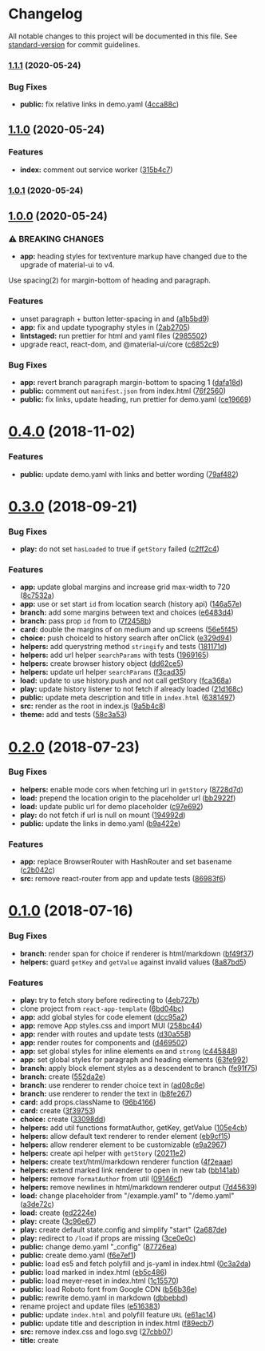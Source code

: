 # Changelog

All notable changes to this project will be documented in this file. See [standard-version](https://github.com/conventional-changelog/standard-version) for commit guidelines.

### [1.1.1](https://github.com/textventure/play/compare/v1.1.0...v1.1.1) (2020-05-24)


### Bug Fixes

* **public:** fix relative links in demo.yaml ([4cca88c](https://github.com/textventure/play/commit/4cca88c79879f61b573f399ad12c9247861258a0))

## [1.1.0](https://github.com/textventure/play/compare/v1.0.1...v1.1.0) (2020-05-24)


### Features

* **index:** comment out service worker ([315b4c7](https://github.com/textventure/play/commit/315b4c7c48949a6abcd2887f383a069bd417c3d7))

### [1.0.1](https://github.com/textventure/play/compare/v1.0.0...v1.0.1) (2020-05-24)

## [1.0.0](https://github.com/textventure/play/compare/v0.4.0...v1.0.0) (2020-05-24)


### ⚠ BREAKING CHANGES

* **app:** heading styles for textventure markup have
changed due to the upgrade of material-ui to v4.

Use spacing(2) for margin-bottom of heading and paragraph.

### Features

* unset paragraph + button letter-spacing in <App> and <Choice> ([a1b5bd9](https://github.com/textventure/play/commit/a1b5bd9f5a1ae44cfc87e6a1b99f308dc7653247))
* **app:** fix and update typography styles in <App> ([2ab2705](https://github.com/textventure/play/commit/2ab27051aab1f0290f28dc0abfb2d909c84a5f3d))
* **lintstaged:** run prettier for html and yaml files ([2985502](https://github.com/textventure/play/commit/2985502c804ca10b2783c31ca8b08d37925f64be))
* upgrade react, react-dom, and @material-ui/core ([c6852c9](https://github.com/textventure/play/commit/c6852c95602a4b47f50cbf6965dfec2413e1a276))


### Bug Fixes

* **app:** revert branch paragraph margin-bottom to spacing 1 ([dafa18d](https://github.com/textventure/play/commit/dafa18dc08610cd7ee5f54fe2f053e5f453662bd))
* **public:** comment out `manifest.json` from index.html ([76f2560](https://github.com/textventure/play/commit/76f256013f36e5bf07a52e636f11a7d04c5f0255))
* **public:** fix links, update heading, run prettier for demo.yaml ([ce19669](https://github.com/textventure/play/commit/ce196695814e98dfdba837737203c3ee3f351e9c))

<a name="0.4.0"></a>
# [0.4.0](https://github.com/textventure/play/compare/v0.3.0...v0.4.0) (2018-11-02)


### Features

* **public:** update demo.yaml with links and better wording ([79af482](https://github.com/textventure/play/commit/79af482))



<a name="0.3.0"></a>
# [0.3.0](https://github.com/textventure/play/compare/v0.2.0...v0.3.0) (2018-09-21)


### Bug Fixes

* **play:** do not set `hasLoaded` to true if `getStory` failed ([c2ff2c4](https://github.com/textventure/play/commit/c2ff2c4))


### Features

* **app:** update global margins and increase grid max-width to 720 ([8c7532a](https://github.com/textventure/play/commit/8c7532a))
* **app:** use or set start `id` from location search (history api) ([146a57e](https://github.com/textventure/play/commit/146a57e))
* **branch:** add some margins between text and choices ([e6483d4](https://github.com/textventure/play/commit/e6483d4))
* **branch:** pass prop `id` from <Branch> to <Choice> ([7f2458b](https://github.com/textventure/play/commit/7f2458b))
* **card:** double the margins of <Card> on medium and up screens ([56e5f45](https://github.com/textventure/play/commit/56e5f45))
* **choice:** push choiceId to history search after onClick ([e329d94](https://github.com/textventure/play/commit/e329d94))
* **helpers:** add querystring method `stringify` and tests ([181171d](https://github.com/textventure/play/commit/181171d))
* **helpers:** add url helper `searchParams` with tests ([1969165](https://github.com/textventure/play/commit/1969165))
* **helpers:** create browser history object ([dd62ce5](https://github.com/textventure/play/commit/dd62ce5))
* **helpers:** update url helper `searchParams` ([f3cad35](https://github.com/textventure/play/commit/f3cad35))
* **load:** update <Load> to use history.push and not call getStory ([fca368a](https://github.com/textventure/play/commit/fca368a))
* **play:** update history listener to not fetch if already loaded ([21d168c](https://github.com/textventure/play/commit/21d168c))
* **public:** update meta description and title in `index.html` ([6381497](https://github.com/textventure/play/commit/6381497))
* **src:** render <Theme> as the root in index.js ([9a5b4c8](https://github.com/textventure/play/commit/9a5b4c8))
* **theme:** add <Theme> and tests ([58c3a53](https://github.com/textventure/play/commit/58c3a53))



<a name="0.2.0"></a>
# [0.2.0](https://github.com/textventure/play/compare/v0.1.0...v0.2.0) (2018-07-23)


### Bug Fixes

* **helpers:** enable mode cors when fetching url in `getStory` ([8728d7d](https://github.com/textventure/play/commit/8728d7d))
* **load:** prepend the location origin to the placeholder url ([bb2922f](https://github.com/textventure/play/commit/bb2922f))
* **load:** update public url for demo placeholder ([c97e692](https://github.com/textventure/play/commit/c97e692))
* **play:** do not fetch if url is null on mount ([194992d](https://github.com/textventure/play/commit/194992d))
* **public:** update the links in demo.yaml ([b9a422e](https://github.com/textventure/play/commit/b9a422e))


### Features

* **app:** replace BrowserRouter with HashRouter and set basename ([c2b042c](https://github.com/textventure/play/commit/c2b042c))
* **src:** remove react-router from app and update tests ([86983f6](https://github.com/textventure/play/commit/86983f6))



<a name="0.1.0"></a>
# [0.1.0](https://github.com/textventure/play/tree/v0.1.0) (2018-07-16)


### Bug Fixes

* **branch:** render span for choice if renderer is html/markdown ([bf49f37](https://github.com/textventure/play/commit/bf49f37))
* **helpers:** guard `getKey` and `getValue` against invalid values ([8a87bd5](https://github.com/textventure/play/commit/8a87bd5))


### Features

* **play:** try to fetch story before redirecting to <Load> ([4eb727b](https://github.com/textventure/play/commit/4eb727b))
* clone project from `react-app-template` ([6bd04bc](https://github.com/textventure/play/commit/6bd04bc))
* **app:** add global styles for code element ([dcc95a2](https://github.com/textventure/play/commit/dcc95a2))
* **app:** remove App styles.css and import MUI <CssBaseline> ([258bc44](https://github.com/textventure/play/commit/258bc44))
* **app:** render <App> with routes and update tests ([d30a558](https://github.com/textventure/play/commit/d30a558))
* **app:** render routes for components <Load> and <Play> ([d469502](https://github.com/textventure/play/commit/d469502))
* **app:** set global styles for inline elements `em` and `strong` ([c445848](https://github.com/textventure/play/commit/c445848))
* **app:** set global styles for paragraph and heading elements ([63fe992](https://github.com/textventure/play/commit/63fe992))
* **branch:** apply block element styles as a descendent to branch ([fe91f75](https://github.com/textventure/play/commit/fe91f75))
* **branch:** create <Branch> ([552da2e](https://github.com/textventure/play/commit/552da2e))
* **branch:** use renderer to render choice text in <Branch> ([ad08c6e](https://github.com/textventure/play/commit/ad08c6e))
* **branch:** use renderer to render the text in <Branch> ([b8fe267](https://github.com/textventure/play/commit/b8fe267))
* **card:** add props.className to <Card> ([96b4166](https://github.com/textventure/play/commit/96b4166))
* **card:** create <Card> ([3f39753](https://github.com/textventure/play/commit/3f39753))
* **choice:** create <Choice> ([33098dd](https://github.com/textventure/play/commit/33098dd))
* **helpers:** add util functions formatAuthor, getKey, getValue ([105e4cb](https://github.com/textventure/play/commit/105e4cb))
* **helpers:** allow default text renderer to render element ([eb9cf15](https://github.com/textventure/play/commit/eb9cf15))
* **helpers:** allow renderer element to be customizable ([e9a2967](https://github.com/textventure/play/commit/e9a2967))
* **helpers:** create api helper with `getStory` ([20211e2](https://github.com/textventure/play/commit/20211e2))
* **helpers:** create text/html/markdown renderer function ([4f2eaae](https://github.com/textventure/play/commit/4f2eaae))
* **helpers:** extend marked link renderer to open in new tab ([bb141ab](https://github.com/textventure/play/commit/bb141ab))
* **helpers:** remove `formatAuthor` from util ([09146cf](https://github.com/textventure/play/commit/09146cf))
* **helpers:** remove newlines in html/markdown renderer output ([7d45639](https://github.com/textventure/play/commit/7d45639))
* **load:** change placeholder from "/example.yaml" to "/demo.yaml" ([a3de72c](https://github.com/textventure/play/commit/a3de72c))
* **load:** create <Load> ([ed2224e](https://github.com/textventure/play/commit/ed2224e))
* **play:** create <Play> ([3c96e67](https://github.com/textventure/play/commit/3c96e67))
* **play:** create default state.config and simplify "start" ([2a687de](https://github.com/textventure/play/commit/2a687de))
* **play:** redirect to `/load` if props are missing ([3ce0e0c](https://github.com/textventure/play/commit/3ce0e0c))
* **public:** change demo.yaml "_config" ([87726ea](https://github.com/textventure/play/commit/87726ea))
* **public:** create demo.yaml ([f6e7ef1](https://github.com/textventure/play/commit/f6e7ef1))
* **public:** load es5 and fetch polyfill and js-yaml in index.html ([0c3a2da](https://github.com/textventure/play/commit/0c3a2da))
* **public:** load marked in index.html ([eb5c486](https://github.com/textventure/play/commit/eb5c486))
* **public:** load meyer-reset in index.html ([1c15570](https://github.com/textventure/play/commit/1c15570))
* **public:** load Roboto font from Google CDN ([b56b36e](https://github.com/textventure/play/commit/b56b36e))
* **public:** rewrite demo.yaml in markdown ([dbbebbd](https://github.com/textventure/play/commit/dbbebbd))
* rename project and update files ([e516383](https://github.com/textventure/play/commit/e516383))
* **public:** update `index.html` and polyfill feature `URL` ([e61ac14](https://github.com/textventure/play/commit/e61ac14))
* **public:** update title and description in index.html ([f89ecb7](https://github.com/textventure/play/commit/f89ecb7))
* **src:** remove index.css and logo.svg ([27cbb07](https://github.com/textventure/play/commit/27cbb07))
* **title:** create <Title> ([6c5fdd4](https://github.com/textventure/play/commit/6c5fdd4))
* **title:** delete <Title> and respective tests ([53f86d8](https://github.com/textventure/play/commit/53f86d8))
